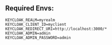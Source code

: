 ## Required Envs:

```
KEYCLOAK_REALM=myrealm
KEYCLOAK_CLIENT_ID=myclient
KEYCLOAK_REDIRECT_URI=http://localhost:3000/*
KEYCLOAK_ADMIN=admin
KEYCLOAK_ADMIN_PASSWORD=admin

```
